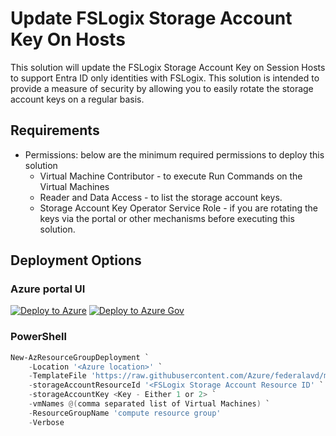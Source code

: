 # Update FSLogix Storage Account Key On Hosts

This solution will update the FSLogix Storage Account Key on Session Hosts to support Entra ID only identities with FSLogix. This solution is intended to provide a measure of security by allowing you to easily rotate the storage account keys on a regular basis.

## Requirements

- Permissions: below are the minimum required permissions to deploy this solution
  - Virtual Machine Contributor - to execute Run Commands on the Virtual Machines  
  - Reader and Data Access - to list the storage account keys.
  - Storage Account Key Operator Service Role - if you are rotating the keys via the portal or other mechanisms before executing this solution.

## Deployment Options

### Azure portal UI

[![Deploy to Azure](https://aka.ms/deploytoazurebutton)](https://portal.azure.com/#blade/Microsoft_Azure_CreateUIDef/CustomDeploymentBlade/uri/https%3A%2F%2Fraw.githubusercontent.com%2FAzure%2Ffederalavd%2Fmain%2Fdeployments%2Fadd-ons%2FUpdateStorageAccountKeyOnSessionHosts%2FUpdateStorageAccountKeyOnSessionHosts.json/uiFormDefinitionUri/https%3A%2F%2Fraw.githubusercontent.com%2FAzure%2Ffederalavd%2Fmain%2Fdeployments%2Fadd-ons%2FUpdateStorageAccountKeyOnSessionHosts%2FuiFormDefinition.json) [![Deploy to Azure Gov](https://aka.ms/deploytoazuregovbutton)](https://portal.azure.us/#blade/Microsoft_Azure_CreateUIDef/CustomDeploymentBlade/uri/https%3A%2F%2Fraw.githubusercontent.com%2FAzure%2Ffederalavd%2Fmain%2Fdeployments%2Fadd-ons%2FUpdateStorageAccountKeyOnSessionHosts%2FUpdateStorageAccountKeyOnSessionHosts.json/uiFormDefinitionUri/https%3A%2F%2Fraw.githubusercontent.com%2FAzure%2Ffederalavd%2Fmain%2Fdeployments%2Fadd-ons%2FUpdateStorageAccountKeyOnSessionHosts%2FuiFormDefinition.json)

### PowerShell

```powershell
New-AzResourceGroupDeployment `
    -Location '<Azure location>' `
    -TemplateFile 'https://raw.githubusercontent.com/Azure/federalavd/main/deployments/add-ons/UpdateStorageAccountKeyOnSessionHosts/UpdateStorageAccountKeyOnSessionHosts.json' `
    -storageAccountResourceId '<FSLogix Storage Account Resource ID' `
    -storageAccountKey <Key - Either 1 or 2> `
    -vmNames @(comma separated list of Virtual Machines) `
    -ResourceGroupName 'compute resource group'
    -Verbose
```

